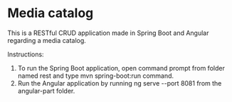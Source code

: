 # Media catalog

This is a RESTful CRUD application made in Spring Boot and Angular regarding a media catalog.

Instructions:
1. To run the Spring Boot application, open command prompt from folder named rest and type mvn spring-boot:run command.
2. Run the Angular application by running ng serve --port 8081 from the angular-part folder.
